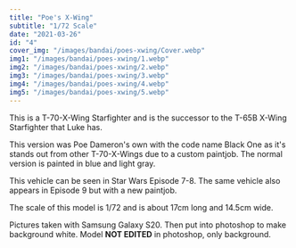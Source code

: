 ```yaml
---
title: "Poe's X-Wing"
subtitle: "1/72 Scale"
date: "2021-03-26"
id: "4"
cover_img: "/images/bandai/poes-xwing/Cover.webp"
img1: "/images/bandai/poes-xwing/1.webp"
img2: "/images/bandai/poes-xwing/2.webp"
img3: "/images/bandai/poes-xwing/3.webp"
img4: "/images/bandai/poes-xwing/4.webp"
img5: "/images/bandai/poes-xwing/5.webp"
---
```


This is a T-70-X-Wing Starfighter and is the successor to the T-65B X-Wing Starfighter that Luke has.

This version was Poe Dameron's own with the code name Black One as it's stands out from other T-70-X-Wings due to a custom paintjob. The normal version is painted in blue and light gray.

This vehicle can be seen in Star Wars Episode 7-8. The same vehicle also appears in Episode 9 but with a new paintjob.

The scale of this model is 1/72 and is about 17cm long and 14.5cm wide.

Pictures taken with Samsung Galaxy S20. Then put into photoshop to make background white. Model **NOT EDITED** in photoshop, only background.